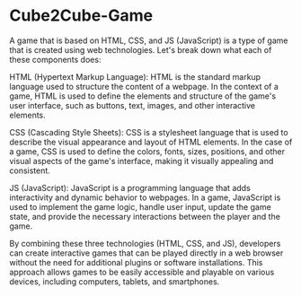 # Cube2Cube-Game
A game that is based on HTML, CSS, and JS (JavaScript) is a type of game that is created using web technologies. Let's break down what each of these components does:

HTML (Hypertext Markup Language): HTML is the standard markup language used to structure the content of a webpage. In the context of a game, HTML is used to define the elements and structure of the game's user interface, such as buttons, text, images, and other interactive elements.

CSS (Cascading Style Sheets): CSS is a stylesheet language that is used to describe the visual appearance and layout of HTML elements. In the case of a game, CSS is used to define the colors, fonts, sizes, positions, and other visual aspects of the game's interface, making it visually appealing and consistent.

JS (JavaScript): JavaScript is a programming language that adds interactivity and dynamic behavior to webpages. In a game, JavaScript is used to implement the game logic, handle user input, update the game state, and provide the necessary interactions between the player and the game.

By combining these three technologies (HTML, CSS, and JS), developers can create interactive games that can be played directly in a web browser without the need for additional plugins or software installations. This approach allows games to be easily accessible and playable on various devices, including computers, tablets, and smartphones.

